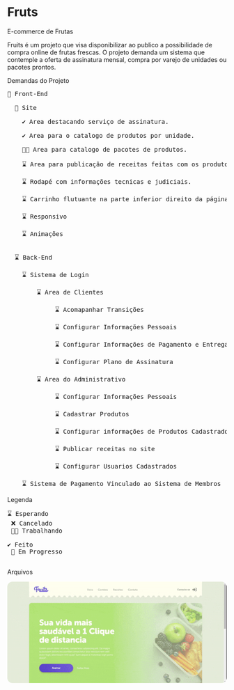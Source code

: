 # Fruts
E-commerce de Frutas


Fruits é um projeto que visa disponibilizar ao publico a possibilidade de compra online de frutas frescas. O projeto demanda um sistema que contemple a oferta de assinatura mensal, compra por varejo de unidades ou pacotes prontos. 

Demandas do Projeto
<pre>
🔄 Front-End

  🔄 Site</br>
    ✔️ Area destacando serviço de assinatura.</br>
    ✔️ Area para o catalogo de produtos por unidade.</br>
    👨‍💻 Area para catalogo de pacotes de produtos.</br>
    ⌛ Area para publicação de receitas feitas com os produtos vendidos.</br>
    ⌛ Rodapé com informações tecnicas e judiciais.</br>
    ⌛ Carrinho flutuante na parte inferior direito da página</br>
    ⌛ Responsivo</br>
    ⌛ Animações</br>
</pre>
<pre>
  ⌛ Back-End</br>
    ⌛ Sistema de Login</br>
        ⌛ Area de Clientes</br>
             ⌛ Acomapanhar Transições</br>
             ⌛ Configurar Informações Pessoais</br>
             ⌛ Configurar Informações de Pagamento e Entrega</br>
             ⌛ Configurar Plano de Assinatura</br>
        ⌛ Area do Administrativo</br>
             ⌛ Configurar Informações Pessoais</br>
             ⌛ Cadastrar Produtos</br>
             ⌛ Configurar informações de Produtos Cadastrados</br>
             ⌛ Publicar receitas no site</br>
             ⌛ Configurar Usuarios Cadastrados</br>
    ⌛ Sistema de Pagamento Vinculado ao Sistema de Membros</br></pre>

Legenda<pre>⌛ Esperando</br>
❌ Cancelado</br>
👨‍💻 Trabalhando</br>
✔️ Feito</br>
🔄 Em Progresso</br>
</pre>

Arquivos
<pre><img style='border-radius:12px;' src='img/projeto.gif'></pre>
